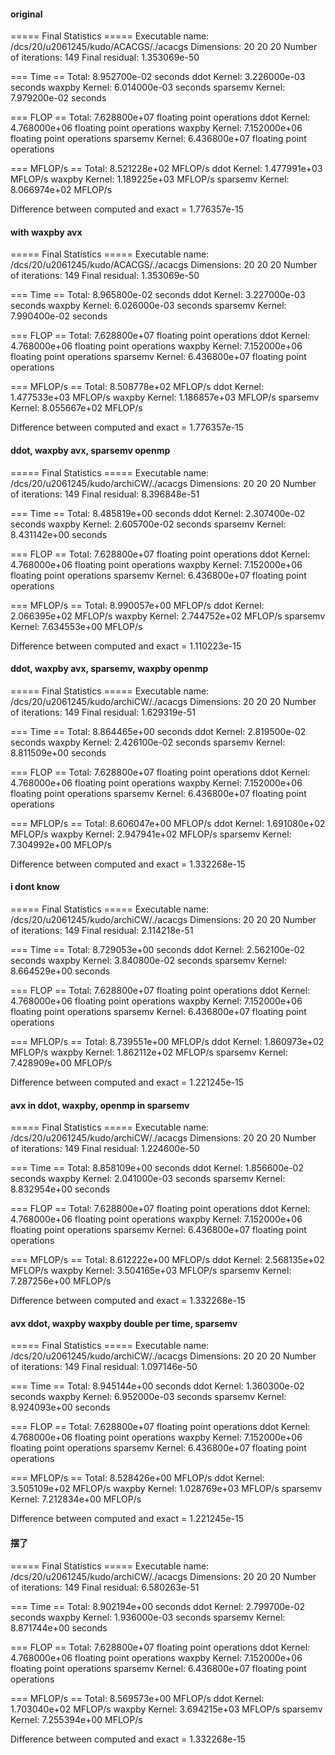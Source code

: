 #### original

===== Final Statistics =====
Executable name:      /dcs/20/u2061245/kudo/ACACGS/./acacgs
Dimensions:           20 20 20
Number of iterations: 149
Final residual:       1.353069e-50

=== Time ==
Total:           8.952700e-02 seconds
ddot Kernel:     3.226000e-03 seconds
waxpby Kernel:   6.014000e-03 seconds
sparsemv Kernel: 7.979200e-02 seconds

=== FLOP ==
Total:           7.628800e+07 floating point operations
ddot Kernel:     4.768000e+06 floating point operations
waxpby Kernel:   7.152000e+06 floating point operations
sparsemv Kernel: 6.436800e+07 floating point operations

=== MFLOP/s ==
Total:           8.521228e+02 MFLOP/s
ddot Kernel:     1.477991e+03 MFLOP/s
waxpby Kernel:   1.189225e+03 MFLOP/s
sparsemv Kernel: 8.066974e+02 MFLOP/s

Difference between computed and exact = 1.776357e-15

#### with waxpby avx

===== Final Statistics =====
Executable name:      /dcs/20/u2061245/kudo/ACACGS/./acacgs
Dimensions:           20 20 20
Number of iterations: 149
Final residual:       1.353069e-50

=== Time ==
Total:           8.965800e-02 seconds
ddot Kernel:     3.227000e-03 seconds
waxpby Kernel:   6.026000e-03 seconds
sparsemv Kernel: 7.990400e-02 seconds

=== FLOP ==
Total:           7.628800e+07 floating point operations
ddot Kernel:     4.768000e+06 floating point operations
waxpby Kernel:   7.152000e+06 floating point operations
sparsemv Kernel: 6.436800e+07 floating point operations

=== MFLOP/s ==
Total:           8.508778e+02 MFLOP/s
ddot Kernel:     1.477533e+03 MFLOP/s
waxpby Kernel:   1.186857e+03 MFLOP/s
sparsemv Kernel: 8.055667e+02 MFLOP/s

Difference between computed and exact = 1.776357e-15 

#### ddot, waxpby avx, sparsemv openmp
===== Final Statistics =====
Executable name:      /dcs/20/u2061245/kudo/archiCW/./acacgs
Dimensions:           20 20 20
Number of iterations: 149
Final residual:       8.396848e-51

=== Time ==
Total:           8.485819e+00 seconds
ddot Kernel:     2.307400e-02 seconds
waxpby Kernel:   2.605700e-02 seconds
sparsemv Kernel: 8.431142e+00 seconds

=== FLOP ==
Total:           7.628800e+07 floating point operations
ddot Kernel:     4.768000e+06 floating point operations
waxpby Kernel:   7.152000e+06 floating point operations
sparsemv Kernel: 6.436800e+07 floating point operations

=== MFLOP/s ==
Total:           8.990057e+00 MFLOP/s
ddot Kernel:     2.066395e+02 MFLOP/s
waxpby Kernel:   2.744752e+02 MFLOP/s
sparsemv Kernel: 7.634553e+00 MFLOP/s

Difference between computed and exact = 1.110223e-15

#### ddot, waxpby avx, sparsemv, waxpby openmp

===== Final Statistics =====
Executable name:      /dcs/20/u2061245/kudo/archiCW/./acacgs
Dimensions:           20 20 20
Number of iterations: 149
Final residual:       1.629319e-51

=== Time ==
Total:           8.864465e+00 seconds
ddot Kernel:     2.819500e-02 seconds
waxpby Kernel:   2.426100e-02 seconds
sparsemv Kernel: 8.811509e+00 seconds

=== FLOP ==
Total:           7.628800e+07 floating point operations
ddot Kernel:     4.768000e+06 floating point operations
waxpby Kernel:   7.152000e+06 floating point operations
sparsemv Kernel: 6.436800e+07 floating point operations

=== MFLOP/s ==
Total:           8.606047e+00 MFLOP/s
ddot Kernel:     1.691080e+02 MFLOP/s
waxpby Kernel:   2.947941e+02 MFLOP/s
sparsemv Kernel: 7.304992e+00 MFLOP/s

Difference between computed and exact = 1.332268e-15 

#### i dont know
===== Final Statistics =====
Executable name:      /dcs/20/u2061245/kudo/archiCW/./acacgs
Dimensions:           20 20 20
Number of iterations: 149
Final residual:       2.114218e-51

=== Time ==
Total:           8.729053e+00 seconds
ddot Kernel:     2.562100e-02 seconds
waxpby Kernel:   3.840800e-02 seconds
sparsemv Kernel: 8.664529e+00 seconds

=== FLOP ==
Total:           7.628800e+07 floating point operations
ddot Kernel:     4.768000e+06 floating point operations
waxpby Kernel:   7.152000e+06 floating point operations
sparsemv Kernel: 6.436800e+07 floating point operations

=== MFLOP/s ==
Total:           8.739551e+00 MFLOP/s
ddot Kernel:     1.860973e+02 MFLOP/s
waxpby Kernel:   1.862112e+02 MFLOP/s
sparsemv Kernel: 7.428909e+00 MFLOP/s

Difference between computed and exact = 1.221245e-15 

#### avx in ddot, waxpby, openmp in sparsemv
===== Final Statistics =====
Executable name:      /dcs/20/u2061245/kudo/archiCW/./acacgs
Dimensions:           20 20 20
Number of iterations: 149
Final residual:       1.224600e-50

=== Time ==
Total:           8.858109e+00 seconds
ddot Kernel:     1.856600e-02 seconds
waxpby Kernel:   2.041000e-03 seconds
sparsemv Kernel: 8.832954e+00 seconds

=== FLOP ==
Total:           7.628800e+07 floating point operations
ddot Kernel:     4.768000e+06 floating point operations
waxpby Kernel:   7.152000e+06 floating point operations
sparsemv Kernel: 6.436800e+07 floating point operations

=== MFLOP/s ==
Total:           8.612222e+00 MFLOP/s
ddot Kernel:     2.568135e+02 MFLOP/s
waxpby Kernel:   3.504165e+03 MFLOP/s
sparsemv Kernel: 7.287256e+00 MFLOP/s

Difference between computed and exact = 1.332268e-15 

#### avx ddot, waxpby waxpby double per time, sparsemv 

===== Final Statistics =====
Executable name:      /dcs/20/u2061245/kudo/archiCW/./acacgs
Dimensions:           20 20 20
Number of iterations: 149
Final residual:       1.097146e-50

=== Time ==
Total:           8.945144e+00 seconds
ddot Kernel:     1.360300e-02 seconds
waxpby Kernel:   6.952000e-03 seconds
sparsemv Kernel: 8.924093e+00 seconds

=== FLOP ==
Total:           7.628800e+07 floating point operations
ddot Kernel:     4.768000e+06 floating point operations
waxpby Kernel:   7.152000e+06 floating point operations
sparsemv Kernel: 6.436800e+07 floating point operations

=== MFLOP/s ==
Total:           8.528426e+00 MFLOP/s
ddot Kernel:     3.505109e+02 MFLOP/s
waxpby Kernel:   1.028769e+03 MFLOP/s
sparsemv Kernel: 7.212834e+00 MFLOP/s

Difference between computed and exact = 1.221245e-15

#### 摆了
===== Final Statistics =====
Executable name:      /dcs/20/u2061245/kudo/archiCW/./acacgs
Dimensions:           20 20 20
Number of iterations: 149
Final residual:       6.580263e-51

=== Time ==
Total:           8.902194e+00 seconds
ddot Kernel:     2.799700e-02 seconds
waxpby Kernel:   1.936000e-03 seconds
sparsemv Kernel: 8.871744e+00 seconds

=== FLOP ==
Total:           7.628800e+07 floating point operations
ddot Kernel:     4.768000e+06 floating point operations
waxpby Kernel:   7.152000e+06 floating point operations
sparsemv Kernel: 6.436800e+07 floating point operations

=== MFLOP/s ==
Total:           8.569573e+00 MFLOP/s
ddot Kernel:     1.703040e+02 MFLOP/s
waxpby Kernel:   3.694215e+03 MFLOP/s
sparsemv Kernel: 7.255394e+00 MFLOP/s

Difference between computed and exact = 1.332268e-15 
